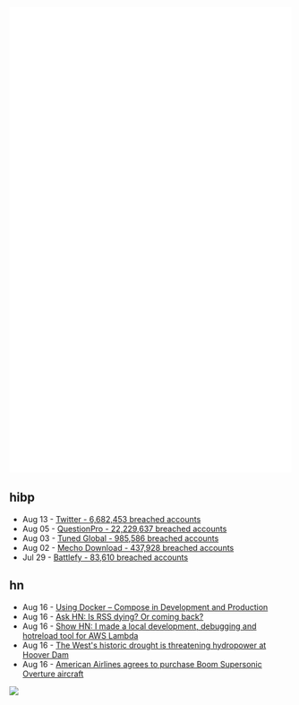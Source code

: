 ![Metrics](https://raw.githubusercontent.com/phixion/phixion/master/metrics.svg)

## hibp

<!--
for https://github.com/phixion/phixion/blob/main/.github/workflows/feeds.yml
-->
<!--START_SECTION:haveibeenpwnd-->
- Aug 13 - [Twitter - 6,682,453 breached accounts](https://haveibeenpwned.com/PwnedWebsites#Twitter)
- Aug 05 - [QuestionPro - 22,229,637 breached accounts](https://haveibeenpwned.com/PwnedWebsites#QuestionPro)
- Aug 03 - [Tuned Global - 985,586 breached accounts](https://haveibeenpwned.com/PwnedWebsites#TunedGlobal)
- Aug 02 - [Mecho Download - 437,928 breached accounts](https://haveibeenpwned.com/PwnedWebsites#MechoDownload)
- Jul 29 - [Battlefy - 83,610 breached accounts](https://haveibeenpwned.com/PwnedWebsites#Battlefy)
<!--END_SECTION:haveibeenpwnd-->

## hn

<!--
for https://github.com/phixion/phixion/blob/main/.github/workflows/feeds.yml
-->
<!--START_SECTION:hn-->
- Aug 16 - [Using Docker – Compose in Development and Production](https://prod.releasehub.com/blog/6-docker-compose-best-practices-for-dev-and-prod)
- Aug 16 - [Ask HN: Is RSS dying? Or coming back?](https://news.ycombinator.com/item?id=32483967)
- Aug 16 - [Show HN: I made a local development, debugging and hotreload tool for AWS Lambda](https://github.com/thundra-io/merloc-java)
- Aug 16 - [The West's historic drought is threatening hydropower at Hoover Dam](https://keyt.com/news/2022/08/16/the-wests-historic-drought-is-threatening-hydropower-at-hoover-dam/)
- Aug 16 - [American Airlines agrees to purchase Boom Supersonic Overture aircraft](https://boomsupersonic.com/news/post/american-airlines-announces-agreement-to-purchase-boom-supersonic-overture-aircraft-places-deposit-on-20-overtures)
<!--END_SECTION:hn-->

<!--
for https://yhype.me
-->
![](https://hit.yhype.me/github/profile?user_id=13013670)
